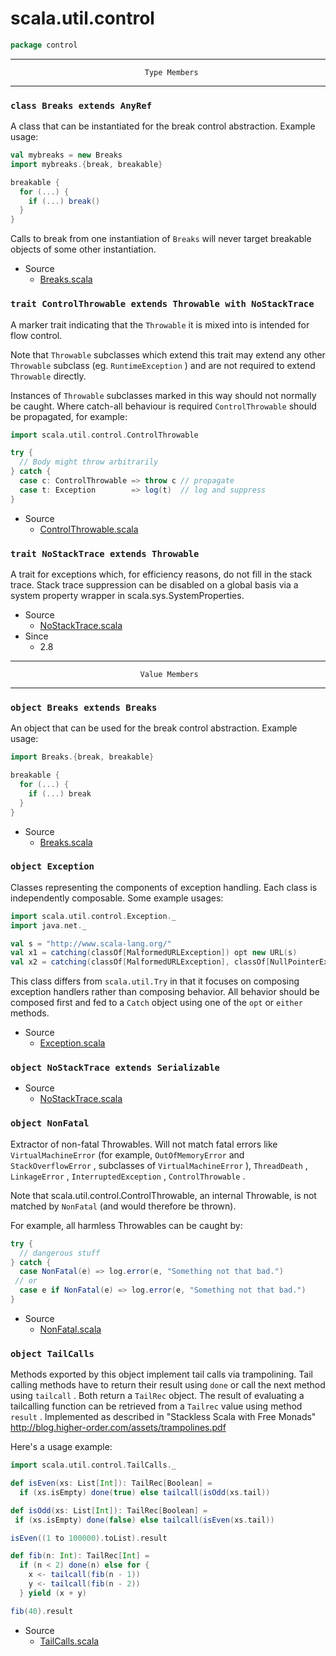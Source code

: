 
#                              scala.util.control                              #

```scala
package control
```


--------------------------------------------------------------------------------
                                  Type Members
--------------------------------------------------------------------------------


### `class Breaks extends AnyRef`                                            ###

A class that can be instantiated for the break control abstraction. Example
usage:

```scala
val mybreaks = new Breaks
import mybreaks.{break, breakable}

breakable {
  for (...) {
    if (...) break()
  }
}
```

Calls to break from one instantiation of `Breaks` will never target breakable
objects of some other instantiation.

* Source
  * [Breaks.scala](https://github.com/scala/scala/tree/6d09a1ba5f/src/library/scala/util/control/Breaks.scala#L1)


### `trait ControlThrowable extends Throwable with NoStackTrace`             ###

A marker trait indicating that the `Throwable` it is mixed into is intended for
flow control.

Note that `Throwable` subclasses which extend this trait may extend any other
 `Throwable` subclass (eg. `RuntimeException` ) and are not required to extend
 `Throwable` directly.

Instances of `Throwable` subclasses marked in this way should not normally be
caught. Where catch-all behaviour is required `ControlThrowable` should be
propagated, for example:

```scala
import scala.util.control.ControlThrowable

try {
  // Body might throw arbitrarily
} catch {
  case c: ControlThrowable => throw c // propagate
  case t: Exception        => log(t)  // log and suppress
}
```

* Source
  * [ControlThrowable.scala](https://github.com/scala/scala/tree/6d09a1ba5f/src/library/scala/util/control/ControlThrowable.scala#L1)


### `trait NoStackTrace extends Throwable`                                   ###

A trait for exceptions which, for efficiency reasons, do not fill in the stack
trace. Stack trace suppression can be disabled on a global basis via a system
property wrapper in scala.sys.SystemProperties.

* Source
  * [NoStackTrace.scala](https://github.com/scala/scala/tree/6d09a1ba5f/src/library/scala/util/control/NoStackTrace.scala#L1)
* Since
  * 2.8


--------------------------------------------------------------------------------
                                 Value Members
--------------------------------------------------------------------------------


### `object Breaks extends Breaks`                                           ###

An object that can be used for the break control abstraction. Example usage:

```scala
import Breaks.{break, breakable}

breakable {
  for (...) {
    if (...) break
  }
}
```

* Source
  * [Breaks.scala](https://github.com/scala/scala/tree/6d09a1ba5f/src/library/scala/util/control/Breaks.scala#L1)


### `object Exception`                                                       ###

Classes representing the components of exception handling. Each class is
independently composable. Some example usages:

```scala
import scala.util.control.Exception._
import java.net._

val s = "http://www.scala-lang.org/"
val x1 = catching(classOf[MalformedURLException]) opt new URL(s)
val x2 = catching(classOf[MalformedURLException], classOf[NullPointerException]) either new URL(s)
```

This class differs from `scala.util.Try` in that it focuses on composing
exception handlers rather than composing behavior. All behavior should be
composed first and fed to a `Catch` object using one of the `opt` or `either`
methods.

* Source
  * [Exception.scala](https://github.com/scala/scala/tree/6d09a1ba5f/src/library/scala/util/control/Exception.scala#L1)


### `object NoStackTrace extends Serializable`                               ###

* Source
  * [NoStackTrace.scala](https://github.com/scala/scala/tree/6d09a1ba5f/src/library/scala/util/control/NoStackTrace.scala#L1)


### `object NonFatal`                                                        ###

Extractor of non-fatal Throwables. Will not match fatal errors like
 `VirtualMachineError` (for example, `OutOfMemoryError` and
 `StackOverflowError` , subclasses of `VirtualMachineError` ), `ThreadDeath` ,
 `LinkageError` , `InterruptedException` , `ControlThrowable` .

Note that scala.util.control.ControlThrowable, an internal Throwable, is not
matched by `NonFatal` (and would therefore be thrown).

For example, all harmless Throwables can be caught by:

```scala
try {
  // dangerous stuff
} catch {
  case NonFatal(e) => log.error(e, "Something not that bad.")
 // or
  case e if NonFatal(e) => log.error(e, "Something not that bad.")
}
```

* Source
  * [NonFatal.scala](https://github.com/scala/scala/tree/6d09a1ba5f/src/library/scala/util/control/NonFatal.scala#L1)


### `object TailCalls`                                                       ###

Methods exported by this object implement tail calls via trampolining. Tail
calling methods have to return their result using `done` or call the next method
using `tailcall` . Both return a `TailRec` object. The result of evaluating a
tailcalling function can be retrieved from a `Tailrec` value using method
 `result` . Implemented as described in "Stackless Scala with Free Monads"
http://blog.higher-order.com/assets/trampolines.pdf

Here's a usage example:

```scala
import scala.util.control.TailCalls._

def isEven(xs: List[Int]): TailRec[Boolean] =
  if (xs.isEmpty) done(true) else tailcall(isOdd(xs.tail))

def isOdd(xs: List[Int]): TailRec[Boolean] =
 if (xs.isEmpty) done(false) else tailcall(isEven(xs.tail))

isEven((1 to 100000).toList).result

def fib(n: Int): TailRec[Int] =
  if (n < 2) done(n) else for {
    x <- tailcall(fib(n - 1))
    y <- tailcall(fib(n - 2))
  } yield (x + y)

fib(40).result
```

* Source
  * [TailCalls.scala](https://github.com/scala/scala/tree/6d09a1ba5f/src/library/scala/util/control/TailCalls.scala#L1)

